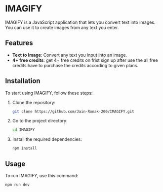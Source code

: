 # IMAGIFY

IMAGIFY is a JavaScript application that lets you convert text into images. You can use it to create images from any text you enter.

## Features

- **Text to Image**: Convert any text you input into an image.
- **4+ free credits**: get 4+ free credits on frist sign up after use the all free credits have to purchase the credits according to given plans.


## Installation

To start using IMAGIFY, follow these steps:

1. Clone the repository:
    ```bash
    git clone https://github.com/Jain-Ronak-200/IMAGIFY.git
    ```
2. Go to the project directory:
    ```bash
    cd IMAGIFY
    ```
3. Install the required dependencies:
    ```bash
    npm install
    ```

## Usage

To run IMAGIFY, use this command:
```bash
npm run dev
